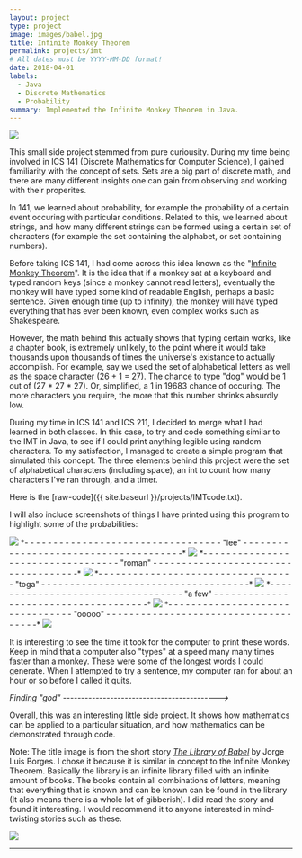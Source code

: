 ```yaml
---
layout: project
type: project
image: images/babel.jpg
title: Infinite Monkey Theorem
permalink: projects/imt
# All dates must be YYYY-MM-DD format!
date: 2018-04-01
labels:
  - Java
  - Discrete Mathematics
  - Probability
summary: Implemented the Infinite Monkey Theorem in Java.
---
```


<img class="ui medium right floated rounded image" src="../images/monkey.jpg">

This small side project stemmed from pure curiousity. During my time being involved in ICS 141 (Discrete Mathematics for Computer Science), I gained familiarity with the concept of sets. Sets are a big part of discrete math, and there are many different insights one can gain from observing and working with their properites. 

In 141, we learned about probability, for example the probability of a certain event occuring with particular conditions. Related to this, we learned about strings, and how many different strings can be formed using a certain set of characters (for example the set containing the alphabet, or set containing numbers). 

Before taking ICS 141, I had come across this idea known as the "[Infinite Monkey Theorem](https://en.wikipedia.org/wiki/Infinite_monkey_theorem)". It is the idea that if a monkey sat at a keyboard and typed random keys (since a monkey cannot read letters), eventually the monkey will have typed some kind of readable English, perhaps a basic sentence. Given enough time (up to infinity), the monkey will have typed everything that has ever been known, even complex works such as Shakespeare. 

However, the math behind this actually shows that typing certain works, like a chapter book, is extremely unlikely, to the point where it would take thousands upon thousands of times the universe's existance to actually accomplish. For example, say we used the set of alphabetical letters as well as the space character (26 + 1 = 27). The chance to type "dog" would be 1 out of (27 * 27 * 27). Or, simplified, a 1 in 19683 chance of occuring. The more characters you require, the more that this number shrinks absurdly low. 

During my time in ICS 141 and ICS 211, I decided to merge what I had learned in both classes. In this case, to try and code something similar to the IMT in Java, to see if I could print anything legible using random characters. To my satisfaction, I managed to create a simple program that simulated this concept. The three elements behind this project were the set of alphabetical characters (including space), an int to count how many characters I've ran through, and a timer.

Here is the [raw-code]({{ site.baseurl }}/projects/IMTcode.txt).

I will also include screenshots of things I have printed using this program to highlight some of the probabilities:


  <img class="ui image" src="../images/lee.png">
  *- - - - - - - - - - - - - - - - - - - - - - - - - - - - - - - - - - "lee" - - - - - - - - - - - - - - - - - - - - - - - - - - - - - - - - - - - - - -*
  
  <img class="ui image" src="../images/roman.png">
  *- - - - - - - - - - - - - - - - - - - - - - - - - - - - - - - - - - "roman" - - - - - - - - - - - - - - - - - - - - - - - - - - - - - - - - - - - -*
  
  <img class="ui image" src="../images/toga.png">
  *- - - - - - - - - - - - - - - - - - - - - - - - - - - - - - - - - - "toga" - - - - - - - - - - - - - - - - - - - - - - - - - - - - - - - - - - - -*
  
  <img class="ui image" src="../images/a few.png">
  *- - - - - - - - - - - - - - - - - - - - - - - - - - - - - - - - - - "a few" - - - - - - - - - - - - - - - - - - - - - - - - - - - - - - - - - - - - -*
  
  <img class="ui image" src="../images/ooooo.png">
  *- - - - - - - - - - - - - - - - - - - - - - - - - - - - - - - - "ooooo" - - - - - - - - - - - - - - - - - - - - - - - - - - - - - - - - - - - - -* 
  
  
<img class="ui medium right floated rounded image" src="../images/godsearch.gif">


It is interesting to see the time it took for the computer to print these words. Keep in mind that a computer also "types" at a speed many many times faster than a monkey. These were some of the longest words I could generate. When I attempted to try a sentence, my computer ran for about an hour or so before I called it quits. 

*Finding "god"* *------------------------------------------->*

Overall, this was an interesting little side project. It shows how mathematics can be applied to a particular situation, and how mathematics can be demonstrated through code.

Note: The title image is from the short story *[The Library of Babel](https://maskofreason.files.wordpress.com/2011/02/the-library-of-babel-by-jorge-luis-borges.pdf)* by Jorge Luis Borges. I chose it because it is similar in concept to the Infinite Monkey Theorem. Basically the library is an infinite library filled with an infinite amount of books. The books contain all combinations of letters, meaning that everything that is known and can be known can be found in the library (It also means there is a whole lot of gibberish). I did read the story and found it interesting. I would recommend it to anyone interested in mind-twisting stories such as these.


<img class="ui floated rounded image" src="../images/library.jpg">
 

_____________________________________________________________________________________






